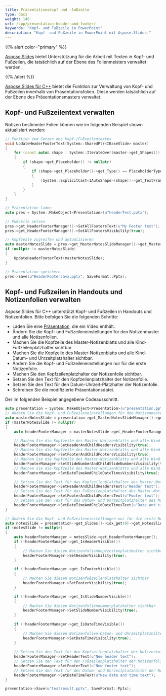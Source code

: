 ```yaml
---
title: Präsentationskopf und -fußzeile
type: docs
weight: 140
url: /cpp/presentation-header-and-footer/
keywords: "Kopf- und Fußzeile in PowerPoint"
description: "Kopf- und Fußzeile in PowerPoint mit Aspose.Slides."
---
```


{{% alert color="primary" %}} 

[Aspose.Slides](/slides/cpp/) bietet Unterstützung für die Arbeit mit Texten in Kopf- und Fußzeilen, die tatsächlich auf der Ebene des Folienmeisters verwaltet werden.

{{% /alert %}} 

[Aspose.Slides für C++](/slides/cpp/) bietet die Funktion zur Verwaltung von Kopf- und Fußzeilen innerhalb von Präsentationsfolien. Diese werden tatsächlich auf der Ebene des Präsentationsmasters verwaltet.
## **Kopf- und Fußzeilentext verwalten**
Notizen bestimmter Folien können wie im folgenden Beispiel shown aktualisiert werden:

``` cpp
// Funktion zum Setzen des Kopf-/Fußzeilentextes
void UpdateHeaderFooterText(System::SharedPtr<IBaseSlide> master)
{
    for (const auto& shape : System::IterateOver(master->get_Shapes()))
    {
        if (shape->get_Placeholder() != nullptr)
        {
            if (shape->get_Placeholder()->get_Type() == PlaceholderType::Header)
            {
                (System::ExplicitCast<IAutoShape>(shape))->get_TextFrame()->set_Text(u"HI there new header");
            }
        }
    }
}
```

``` cpp
// Präsentation laden
auto pres = System::MakeObject<Presentation>(u"headerTest.pptx");

// Fußzeile setzen
pres->get_HeaderFooterManager()->SetAllFootersText(u"My Footer text");
pres->get_HeaderFooterManager()->SetAllFootersVisibility(true);

// Kopfzeile zugreifen und aktualisieren
auto masterNotesSlide = pres->get_MasterNotesSlideManager()->get_MasterNotesSlide();
if (nullptr != masterNotesSlide)
{
	UpdateHeaderFooterText(masterNotesSlide);
}

// Präsentation speichern
pres->Save(u"HeaderFooterJava.pptx", SaveFormat::Pptx);
```

## **Kopf- und Fußzeilen in Handouts und Notizenfolien verwalten**
Aspose.Slides für C++ unterstützt Kopf- und Fußzeilen in Handouts und Notizenfolien. Bitte befolgen Sie die folgenden Schritte:

- Laden Sie eine [Präsentation](https://reference.aspose.com/slides/cpp/class/aspose.slides.presentation), die ein Video enthält.
- Ändern Sie die Kopf- und Fußzeileneinstellungen für den Notizenmaster und alle Notizenfolien.
- Machen Sie die Kopfzeile des Master-Notizenblatts und alle Kind-Fußzeilenplatzhalter sichtbar.
- Machen Sie die Kopfzeile des Master-Notizenblatts und alle Kind-Datum- und Uhrzeitplatzhalter sichtbar.
- Ändern Sie die Kopf- und Fußzeileneinstellungen nur für die erste Notizenfolie.
- Machen Sie den Kopfzeilenplatzhalter der Notizenfolie sichtbar.
- Setzen Sie den Text für den Kopfzeilenplatzhalter der Notizenfolie.
- Setzen Sie den Text für den Datum-Uhrzeit-Platzhalter der Notizenfolie.
- Schreiben Sie die modifizierte Präsentationsdatei.

Der im folgenden Beispiel angegebene Codeausschnitt.

``` cpp
auto presentation = System::MakeObject<Presentation>(u"presentation.pptx");
// Ändern Sie die Kopf- und Fußzeileneinstellungen für den Notizenmaster und alle Notizenfolien
auto masterNotesSlide = presentation->get_MasterNotesSlideManager()->get_MasterNotesSlide();
if (masterNotesSlide != nullptr)
{
	auto headerFooterManager = masterNotesSlide->get_HeaderFooterManager();

	// Machen Sie die Kopfzeile des Master-Notizenblatts und alle Kind-Fußzeilenplatzhalter sichtbar
	headerFooterManager->SetHeaderAndChildHeadersVisibility(true);
	// Machen Sie die Kopfzeile des Master-Notizenblatts und alle Kind-Kopfzeilenplatzhalter sichtbar
	headerFooterManager->SetFooterAndChildFootersVisibility(true);
	// Machen Sie die Kopfzeile des Master-Notizenblatts und alle Kind-Foliennummerplatzhalter sichtbar
	headerFooterManager->SetSlideNumberAndChildSlideNumbersVisibility(true);
	// Machen Sie die Kopfzeile des Master-Notizenblatts und alle Kind-Datum- und Uhrzeitplatzhalter sichtbar
	headerFooterManager->SetDateTimeAndChildDateTimesVisibility(true);

	// Setzen Sie den Text für das Kopfzeilenplatzhalter des Master-Notizenblatts und alle Kind-Kopfzeilenplatzhalter
	headerFooterManager->SetHeaderAndChildHeadersText(u"Header text");
	// Setzen Sie den Text für das Fußzeilenplatzhalter des Master-Notizenblatts und alle Kind-Fußzeilenplatzhalter
	headerFooterManager->SetFooterAndChildFootersText(u"Footer text");
	// Setzen Sie den Text für das Datum- und Uhrzeitplatzhalter des Master-Notizenblatts und alle Kind-Datum- und Uhrzeitplatzhalter
	headerFooterManager->SetDateTimeAndChildDateTimesText(u"Date and time text");
}

// Ändern Sie die Kopf- und Fußzeileneinstellungen nur für die erste Notizenfolie
auto notesSlide = presentation->get_Slides()->idx_get(0)->get_NotesSlideManager()->get_NotesSlide();
if (notesSlide != nullptr)
{
	auto headerFooterManager = notesSlide->get_HeaderFooterManager();
	if (!headerFooterManager->get_IsHeaderVisible())
	{
		// Machen Sie diesen Notizenfolienkopfzeilenplatzhalter sichtbar
		headerFooterManager->SetHeaderVisibility(true);
	}

	if (!headerFooterManager->get_IsFooterVisible())
	{
		// Machen Sie diesen Notizenfußzeilenplatzhalter sichtbar
		headerFooterManager->SetFooterVisibility(true);
	}

	if (!headerFooterManager->get_IsSlideNumberVisible())
	{
		// Machen Sie diesen Notizenfoliennummerplatzhalter sichtbar
		headerFooterManager->SetSlideNumberVisibility(true);
	}
	
	if (!headerFooterManager->get_IsDateTimeVisible())
	{
		// Machen Sie diesen Notizenfolien-Datum- und Uhrzeitplatzhalter sichtbar
		headerFooterManager->SetDateTimeVisibility(true);
	}
	
	// Setzen Sie den Text für den Kopfzeilenplatzhalter der Notizenfolie
	headerFooterManager->SetHeaderText(u"New header text");
	// Setzen Sie den Text für den Fußzeilenplatzhalter der Notizenfolie
	headerFooterManager->SetFooterText(u"New footer text");
	// Setzen Sie den Text für den Datum- und Uhrzeitplatzhalter der Notizenfolie
	headerFooterManager->SetDateTimeText(u"New date and time text");
}

presentation->Save(u"testresult.pptx", SaveFormat::Pptx);
```